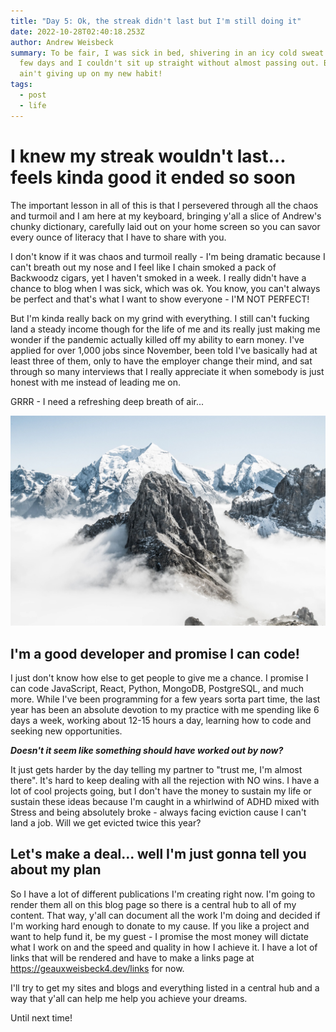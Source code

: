 ```yaml
---
title: "Day 5: Ok, the streak didn't last but I'm still doing it"
date: 2022-10-28T02:40:18.253Z
author: Andrew Weisbeck
summary: To be fair, I was sick in bed, shivering in an icy cold sweat the past
  few days and I couldn't sit up straight without almost passing out. But I
  ain't giving up on my new habit!
tags:
  - post
  - life
---
```

# I﻿ knew my streak wouldn't last... feels kinda good it ended so soon

T﻿he important lesson in all of this is that I persevered through all the chaos and turmoil and I am here at my keyboard, bringing y'all a slice of Andrew's chunky dictionary,  carefully laid out on your home screen so you can savor every ounce of literacy that I have to share with you. 

I﻿ don't know if it was chaos and turmoil really - I'm being dramatic because I can't breath out my nose and I feel like I chain smoked a pack of Backwoodz cigars, yet I haven't smoked in a week. I really didn't have a chance to blog when I was sick, which was ok. You know, you can't always be perfect and that's what I want to show everyone - I'M NOT PERFECT!

B﻿ut I'm kinda really back on my grind with everything. I still can't fucking land a steady income though for the life of me and its really just making me wonder if the pandemic a﻿ctually killed off my ability to earn money. I've applied for over 1,000 jobs since November, been told I've basically had at least three of them, only to have the employer change their mind, and sat through so many interviews that I really appreciate it when somebody is just honest with me instead of leading me on.

G﻿RRR - I need a refreshing deep breath of air...

![beautiful snow capped mountains ](/static/img/cld-sample-2.jpg "Rugged mountain peaks covered in snow")

## I'm a good developer and promise I can code!

I﻿ just don't know how else to get people to give me a chance. I promise I can code JavaScript, React, Python, MongoDB, PostgreSQL, and much more. While I've been programming for a few years sorta part time, the last year has been an absolute devotion to my practice with me spending like 6 days a week, working about 12-15 hours a day, learning how to code and seeking new opportunities. 

***D﻿oesn't it seem like something should have worked out by now?*** 

I﻿t just gets harder by the day telling my partner to "trust me, I'm almost there". It's hard to keep dealing with all the rejection with NO wins. I have a lot of cool projects going, but I don't have the money to sustain my life or sustain these ideas because I'm caught in a whirlwind of ADHD mixed with Stress and being absolutely broke - always facing eviction cause I can't land a job. Will we get evicted twice this year?

## L﻿et's make a deal... well I'm just gonna tell you about my plan

S﻿o I have a lot of different publications I'm creating right now. I'm going to render them all on this blog page so there is a central hub to all of my content. That way, y'all can document all the work I'm doing and decided if I'm working hard enough to donate to my cause. If you like a project and want to help fund it, be my guest - I promise the most money will dictate what I work on and the speed and quality in how I achieve it. I have a lot of links that will be rendered and have to make a links page at <https://geauxweisbeck4.dev/links> for now.

I﻿'ll try to get my sites and blogs and everything listed in a central hub and a way that y'all can help me help you achieve your dreams.

U﻿ntil next time!